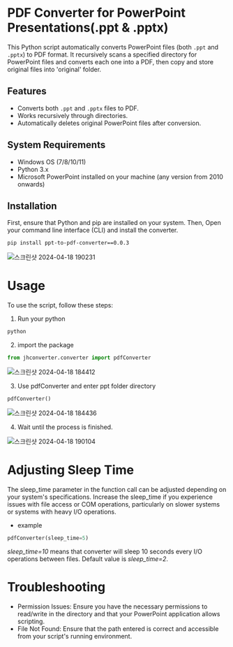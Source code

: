 # PDF Converter for PowerPoint Presentations(.ppt & .pptx)

This Python script automatically converts PowerPoint files (both `.ppt` and `.pptx`) to PDF format. It recursively scans a specified directory for PowerPoint files and converts each one into a PDF, then copy and store original files into 'original' folder.
## Features
- Converts both `.ppt` and `.pptx` files to PDF.
- Works recursively through directories.
- Automatically deletes original PowerPoint files after conversion.

## System Requirements
- Windows OS (7/8/10/11)
- Python 3.x
- Microsoft PowerPoint installed on your machine (any version from 2010 onwards)

## Installation
First, ensure that Python and pip are installed on your system.
Then, Open your command line interface (CLI) and install the converter.

```bash
pip install ppt-to-pdf-converter==0.0.3
```
![스크린샷 2024-04-18 190231](https://github.com/Thongangerge/ppt-to-pdf-converter/assets/126161416/acd3e2fa-494a-4cd5-987b-19cf43a59b91)

# Usage
To use the script, follow these steps:

1. Run your python
```bash
python
```
2. import the package
```python
from jhconverter.converter import pdfConverter
```
![스크린샷 2024-04-18 184412](https://github.com/Thongangerge/ppt-to-pdf-converter/assets/126161416/6f5bfc26-fb6f-4386-afc4-cdab2e3bf589)

3. Use pdfConverter and enter ppt folder directory
```python
pdfConverter()
```
![스크린샷 2024-04-18 184436](https://github.com/Thongangerge/ppt-to-pdf-converter/assets/126161416/de8e5e5f-6aed-4b64-8b26-9f1012555702)

4. Wait until the process is finished.

![스크린샷 2024-04-18 190104](https://github.com/Thongangerge/ppt-to-pdf-converter/assets/126161416/e6e262ab-5c7c-4ea6-b2c8-ad2b1d519cbe)

# Adjusting Sleep Time
The sleep_time parameter in the function call can be adjusted depending on your system's specifications. Increase the sleep_time if you experience issues with file access or COM operations, particularly on slower systems or systems with heavy I/O operations.
- example
```python
pdfConverter(sleep_time=5)
```
*sleep_time=10* means that converter will sleep 10 seconds every I/O operations between files. Default value is *sleep_time=2*.

# Troubleshooting
- Permission Issues: Ensure you have the necessary permissions to read/write in the directory and that your PowerPoint application allows scripting.
- File Not Found: Ensure that the path entered is correct and accessible from your script's running environment.
